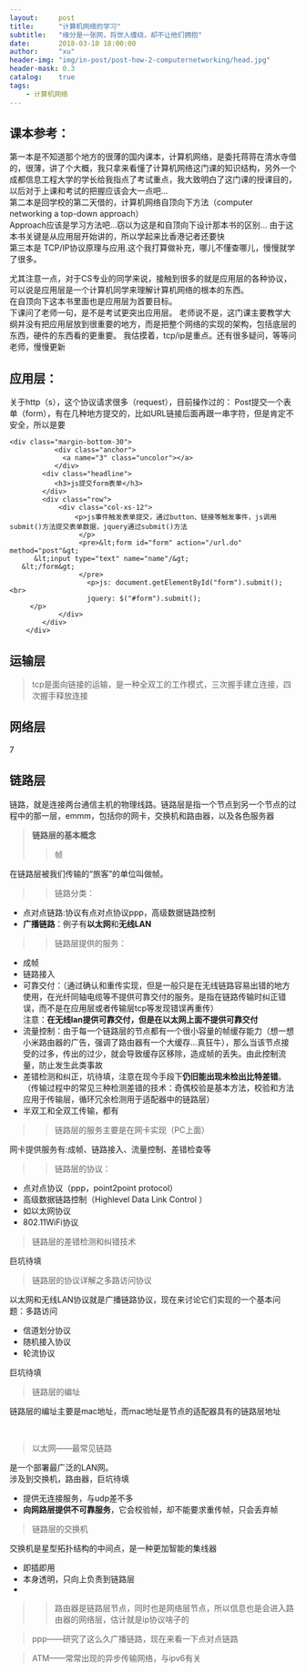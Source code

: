 ```yaml
---
layout:     post
title:      "计算机网络的学习"
subtitle:   "缘分是一张网，将世人缠绕，却不让他们拥抱"
date:       2018-03-10 18:00:00
author:     "xu"
header-img: "img/in-post/post-how-2-computernetworking/head.jpg"
header-mask: 0.3
catalog:    true
tags:
    - 计算机网络
---
```

## 课本参考：
第一本是不知道那个地方的很薄的国内课本，计算机网络，是委托蒋蒋在清水寺借的，很薄，讲了个大概，我只拿来看懂了计算机网络这门课的知识结构，另外一个成都信息工程大学的学长给我指点了考试重点，我大致明白了这门课的授课目的，以后对于上课和考试的把握应该会大一点吧...
<br>
第二本是回学校的第二天借的，计算机网络自顶向下方法（computer networking a top-down approach）
<br>
Approach应该是学习方法吧...窃以为这是和自顶向下设计那本书的区别...
由于这本书关键是从应用层开始讲的，所以学起来比香港记者还要快
<br>
第三本是 TCP/IP协议原理与应用.这个我打算做补充，哪儿不懂查哪儿，慢慢就学了很多。


  尤其注意一点，对于CS专业的同学来说，接触到很多的就是应用层的各种协议，可以说是应用层是一个计算机同学来理解计算机网络的根本的东西。
  <br>在自顶向下这本书里面也是应用层为首要目标。<br>
下课问了老师一句，是不是考试更突出应用层。
老师说不是，这门课主要教学大纲并没有把应用层放到很重要的地方，而是把整个网络的实现的架构，包括底层的东西，硬件的东西看的更重要。
我估摸着，tcp/ip是重点。还有很多疑问，等等问老师，慢慢更新



## 应用层：
关于http（s），这个协议请求很多（request），目前操作过的：
Post提交一个表单（form），有在几种地方提交的，比如URL链接后面再跟一串字符，但是肯定不安全，所以是要
```
<div class="margin-bottom-30">
           <div class="anchor">
             <a name="3" class="uncolor"></a>
           </div>
   		<div class="headline">
   		   <h3>js提交form表单</h3>
   		</div>
   		<div class="row">
   			<div class="col-xs-12">
   				<p>js事件触发表单提交，通过button、链接等触发事件，js调用submit()方法提交表单数据，jquery通过submit()方法
                 </p>
                 <pre>&lt;form id="form" action="/url.do" method="post"&gt;
      &lt;input type="text" name="name"/&gt;
   &lt;/form&gt;
                 </pre>
                   <p>js: document.getElementById("form").submit();<br>
                   jquery: $("#form").submit();
     </p>
   			</div>
   		</div>
   	</div>
```
	


## 运输层
> tcp是面向链接的运输，是一种全双工的工作模式，三次握手建立连接，四次握手释放连接

## 网络层
7
## 链路层
链路，就是连接两台通信主机的物理线路。链路层是指一个节点到另一个节点的过程中的那一层，emmm，包括你的网卡，交换机和路由器，以及各色服务器

>**链路层的基本概念**
>> 帧

在链路层被我们传输的“旅客”的单位叫做帧。<br>

>> 链路分类：

* 点对点链路:协议有点对点协议ppp，高级数据链路控制
* **广播链路**：例子有**以太网**和**无线LAN**

>> 链路层提供的服务：

* 成帧
* 链路接入
* 可靠交付：（通过确认和重传实现，但是一般只是在无线链路容易出错的地方使用，在光纤同轴电缆等不提供可靠交付的服务。是指在链路传输时纠正错误，而不是在应用层或者传输层tcp等发现错误再重传）<br>
注意：**在无线lan提供可靠交付，但是在以太网上面不提供可靠交付**
* 流量控制：由于每一个链路层的节点都有一个很小容量的帧缓存能力（想一想小米路由器的广告，强调了路由器有一个大缓存...真狂牛），那么当该节点接受的过多，传出的过少，就会导致缓存区移除，造成帧的丢失。由此控制流量，防止发生此类事故
* 差错检测和纠正，坑待填，注意在现今手段下**仍旧能出现未检出比特差错**。（传输过程中的常见三种检测差错的技术：奇偶校验是基本方法，校验和方法应用于传输层，循环冗余检测用于适配器中的链路层）
* 半双工和全双工传输，都有

>> 链路层的服务主要是在网卡实现（PC上面）

网卡提供服务有:成帧、链路接入、流量控制、差错检查等

>> 链路层的协议：

* 点对点协议（ppp，point2point protocol）
* 高级数据链路控制（Highlevel Data Link Control ）
* 如以太网协议
* 802.11WiFi协议

> 链路层的差错检测和纠错技术

巨坑待填

> 链路层的协议详解之多路访问协议

  以太网和无线LAN协议就是广播链路协议，现在来讨论它们实现的一个基本问题：多路访问
  * 信道划分协议
  * 随机接入协议
  * 轮流协议

  巨坑待填

> 链路层的编址

链路层的编址主要是mac地址，而mac地址是节点的适配器具有的链路层地址


<br>

> 以太网——最常见链路

是一个部署最广泛的LAN网。<br>
涉及到交换机，路由器，巨坑待填<br>
* 提供无连接服务，与udp差不多
* **向网路层提供不可靠服务**，它会校验帧，却不能要求重传帧，只会丢弃帧




> 链路层的交换机

交换机是星型拓扑结构的中间点，是一种更加智能的集线器

* 即插即用
* 本身透明，只向上负责到链路层
*
>> 路由器是链路层节点，同时也是网络层节点，所以信息也是会进入路由器的网络层，估计就是ip协议啥子的

> ppp——研究了这么久广播链路，现在来看一下点对点链路

> ATM——常常出现的异步传输网络，与ipv6有关